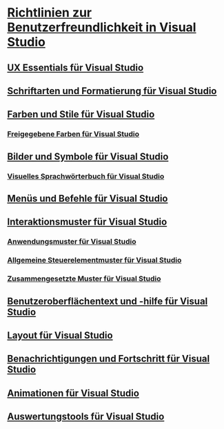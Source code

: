 # [Richtlinien zur Benutzerfreundlichkeit in Visual Studio](visual-studio-user-experience-guidelines.md)
## [UX Essentials für Visual Studio](ux-essentials-for-visual-studio.md)
## [Schriftarten und Formatierung für Visual Studio](fonts-and-formatting-for-visual-studio.md)
## [Farben und Stile für Visual Studio](colors-and-styling-for-visual-studio.md)
### [Freigegebene Farben für Visual Studio](shared-colors-for-visual-studio.md)
## [Bilder und Symbole für Visual Studio](images-and-icons-for-visual-studio.md)
### [Visuelles Sprachwörterbuch für Visual Studio](visual-language-dictionary-for-visual-studio.md)
## [Menüs und Befehle für Visual Studio](menus-and-commands-for-visual-studio.md)
## [Interaktionsmuster für Visual Studio](interaction-patterns-for-visual-studio.md)
### [Anwendungsmuster für Visual Studio](application-patterns-for-visual-studio.md)
### [Allgemeine Steuerelementmuster für Visual Studio](common-control-patterns-for-visual-studio.md)
### [Zusammengesetzte Muster für Visual Studio](composite-patterns-for-visual-studio.md)
## [Benutzeroberflächentext und -hilfe für Visual Studio](ui-text-and-help-for-visual-studio.md)
## [Layout für Visual Studio](layout-for-visual-studio.md)
## [Benachrichtigungen und Fortschritt für Visual Studio](notifications-and-progress-for-visual-studio.md)
## [Animationen für Visual Studio](animations-for-visual-studio.md)
## [Auswertungstools für Visual Studio](evaluation-tools-for-visual-studio.md)
